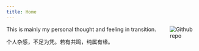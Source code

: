 ```yaml
---
title: Home
---
```


[<img src="https://simpleicons.org/icons/github.svg" style="max-width:15%;min-width:40px;float:right;" alt="Github repo" />](https://github.com/john-qu/johnqu_site)

This is mainly my personal thought and feeling in transition.

个人杂感，不足为凭。若有共鸣，纯属有缘。